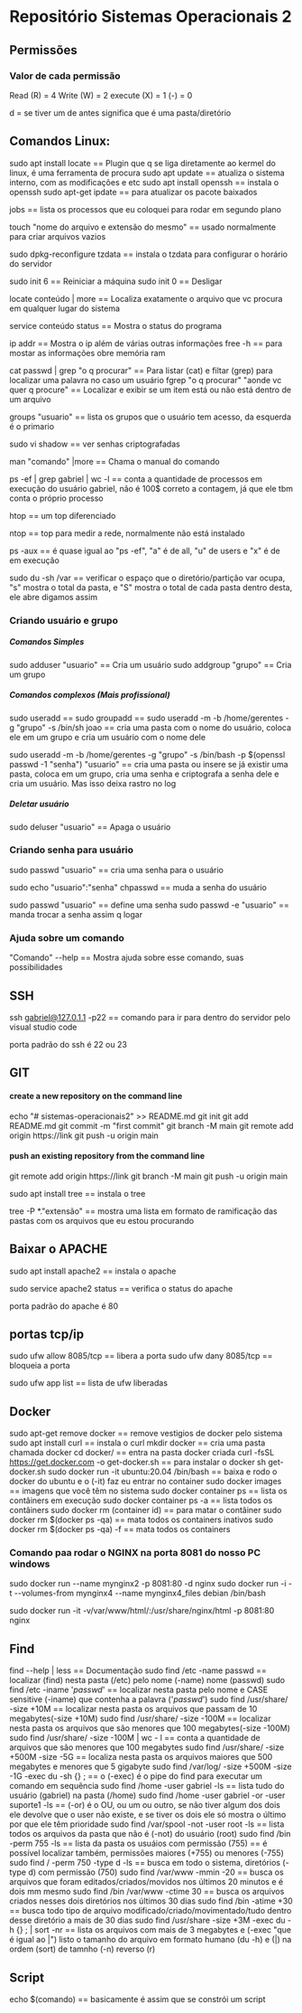 # Repositório Sistemas Operacionais 2

## Permissões

### Valor de cada permissão

Read (R) = 4
Write (W) = 2
execute (X) = 1
(-) = 0

d = se tiver um de antes significa que é uma pasta/diretório

## Comandos Linux:

sudo apt install locate == Plugin que q se liga diretamente ao kermel do linux, é uma ferramenta de procura
sudo apt update == atualiza o sistema interno, com as modificações e etc
sudo apt install openssh == instala o openssh
sudo apt-get ipdate == para atualizar os pacote baixados

jobs == lista os processos que eu coloquei para rodar em segundo plano

touch "nome do arquivo e extensão do mesmo" == usado normalmente para criar arquivos vazios

sudo dpkg-reconfigure tzdata == instala o tzdata para configurar o horário do servidor

sudo init 6 == Reiniciar a máquina
sudo init 0 == Desligar

locate conteúdo | more == Localiza exatamente o arquivo que vc procura em qualquer lugar do sistema

service conteúdo status == Mostra o status do programa

ip addr == Mostra o ip além de várias outras informações
free -h == para mostar as informações obre memória ram

cat passwd | grep "o q procurar" == Para listar (cat) e filtar (grep) para localizar uma palavra no caso um usuário 
fgrep "o q procurar" "aonde vc quer q procure" == Localizar e exibir se um item está ou não está dentro de um arquivo

groups "usuario" == lista os grupos que o usuário tem acesso, da esquerda é o primario

sudo vi shadow == ver senhas criptografadas 

man "comando" |more == Chama o manual do comando

ps -ef | grep gabriel | wc -l == conta a quantidade de processos em execução do usuário gabriel, não é 100$ correto a contagem, já que ele tbm conta o próprio processo 

htop == um top diferenciado

ntop == top para medir a rede, normalmente não está instalado 

ps -aux == é quase igual ao "ps -ef", "a" é de all, "u" de users e "x" é de em execução

sudo du -sh /var == verificar o espaço que o diretório/partição var ocupa, "s" mostra o total da pasta, e "S" mostra o total de cada pasta dentro desta, ele abre digamos assim

### Criando usuário e grupo

##### Comandos Simples

sudo adduser "usuario" == Cria um usuário
sudo addgroup "grupo" == Cria um grupo

##### Comandos complexos (Mais profissional)

sudo useradd == 
sudo groupadd ==
sudo useradd -m -b /home/gerentes -g "grupo" -s /bin/sh joao == cria uma pasta com o nome do usuário, coloca ele em um grupo e cria um usuário com o nome dele

sudo useradd -m -b /home/gerentes -g "grupo" -s /bin/bash -p $(openssl passwd -1 "senha") "usuario" == cria uma pasta ou insere se já existir uma pasta, coloca em um grupo, cria uma senha e criptografa a senha dele e cria um usuário. Mas isso deixa rastro no log

##### Deletar usuário
sudo deluser "usuario"  == Apaga o usuário

### Criando senha para usuário
sudo passwd "usuario" == cria uma senha para o usuário

sudo echo "usuario":"senha" chpasswd == muda a senha do usuário

sudo passwd "usuario" == define uma senha
sudo passwd -e "usuario" == manda trocar a senha assim q logar

### Ajuda sobre um comando

"Comando" --help == Mostra ajuda sobre esse comando, suas possibilidades

## SSH
ssh gabriel@127.0.1.1 -p22 == comando para ir para dentro do servidor pelo visual studio code

porta padrão do ssh é 22 ou 23

## GIT

#### create a new repository on the command line

echo "# sistemas-operacionais2" >> README.md
git init
git add README.md
git commit -m "first commit"
git branch -M main
git remote add origin https://link
git push -u origin main

#### push an existing repository from the command line

git remote add origin https://link
git branch -M main
git push -u origin main

sudo apt install tree == instala o tree

tree -P *."extensão" == mostra uma lista em formato de ramificação das pastas com os arquivos que eu estou procurando


## Baixar o APACHE

sudo apt install apache2 == instala o apache

sudo service apache2 status == verifica o status do apache

porta padrão do apache é 80

## portas tcp/ip    

sudo ufw allow 8085/tcp == libera a porta
sudo ufw dany 8085/tcp == bloqueia a porta

sudo ufw app list == lista de ufw liberadas

## Docker

sudo apt-get remove docker == remove vestigios de docker pelo sistema
sudo apt install curl == instala o curl
mkdir docker == cria uma pasta chamada docker
cd docker/ == entra na pasta docker criada
curl -fsSL https://get.docker.com -o get-docker.sh == para instalar o docker
sh get-docker.sh
sudo docker run -it ubuntu:20.04 /bin/bash == baixa e rodo o docker do ubuntu e o (-it) faz eu entrar no container
sudo docker images == imagens que você têm no sistema
sudo docker container ps == lista os contâiners em execução 
sudo docker container ps -a == lista todos os contâiners 
sudo docker rm (container id) == para matar o contâiner 
sudo docker rm $(docker ps -qa) == mata todos os containers inativos
sudo docker rm $(docker ps -qa) -f == mata todos os containers

### Comando paa rodar o NGINX na porta 8081 do nosso PC windows
sudo docker run --name mynginx2 -p 8081:80 -d nginx
sudo docker run -i -t --volumes-from mynginx4 --name mynginx4_files debian /bin/bash

sudo docker run -it -v/var/www/html/:/usr/share/nginx/html -p 8081:80 nginx

## Find

find --help | less == Documentação
sudo find /etc -name passwd == localizar (find) nesta pasta (/etc) pelo nome (-name) nome (passwd)
sudo find /etc -iname '*passwd*' == localizar nesta pasta pelo nome e CASE sensitive (-iname) que contenha a palavra ('*passwd*')
sudo find /usr/share/ -size +10M == localizar nesta pasta os arquivos que passam de 10 megabytes(-size +10M)
sudo find /usr/share/ -size -100M == localizar nesta pasta os arquivos que são menores que 100 megabytes(-size -100M)
sudo find /usr/share/ -size -100M | wc - l == conta a quantidade de arquivos que são menores que 100 megabytes
sudo find /usr/share/ -size +500M -size -5G == localiza nesta pasta os arquivos maiores que 500 megabytes e menores que 5 gigabyte
sudo find /var/log/ -size +500M -size -1G -exec du -sh {} \; == o (-exec) é o pipe do find para executar um comando em sequência
sudo find /home -user gabriel -ls == lista tudo do usuário (gabriel) na pasta (/home)
sudo find /home -user gabriel -or -user suporte1 -ls == (-or) é o OU, ou um ou outro, se não tiver algum dos dois ele devolve que o user não existe, e se tiver os dois ele só mostra o último por que ele têm prioridade
sudo find /var/spool -not -user root -ls == lista todos os arquivos da pasta que não é (-not) do usuário (root)
sudo find /bin -perm 755 -ls == lista da pasta os usuáios com permissão (755) == é possível localizar também, permissões maiores (+755) ou menores (-755)
sudo find / -perm 750 -type d -ls == busca em todo o sistema, diretórios (-type d) com permissão (750) 
sudo find /var/www -mmin -20 == busca os arquivos que foram editados/criados/movidos nos últimos 20 minutos e é dois mm mesmo
sudo find /bin /var/www -ctime 30 == busca os arquivos criados nesses dois diretórios nos últimos 30 dias
sudo find /bin -atime +30 == busca todo tipo de arquivo modificado/criado/movimentado/tudo dentro desse diretório a mais de 30 dias
sudo find /usr/share -size +3M -exec du -h {} \; | sort -nr == lista os arquivos com mais de 3 megabytes e (-exec "que é igual ao |") listo o tamanho do arquivo em formato humano (du -h)  e (|) na ordem (sort) de tamnho (-n) reverso (r)


## Script 

echo $(comando) == basicamente é assim que se constrói um script

